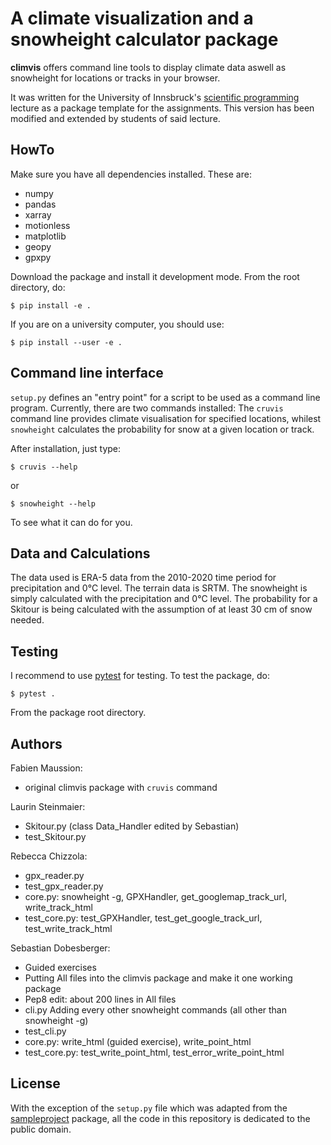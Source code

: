 # A climate visualization and a snowheight calculator package

**climvis** offers command line tools to display climate data aswell as snowheight for locations or tracks in your browser.

It was written for the University of Innsbruck's
[scientific programming](http://fabienmaussion.info/scientific_programming)
lecture as a package template for the assignments.
This version has been modified and extended by students of said lecture.

## HowTo

Make sure you have all dependencies installed. These are:
- numpy
- pandas
- xarray
- motionless
- matplotlib
- geopy
- gpxpy

Download the package and install it development mode. From the root directory,
do:

    $ pip install -e .

If you are on a university computer, you should use:

    $ pip install --user -e .

## Command line interface

``setup.py`` defines an "entry point" for a script to be used as a
command line program. Currently, there are two commands installed:
The ``cruvis`` command line provides climate visualisation for specified locations, 
whilest ``snowheight`` calculates the probability for snow at a given location or track.

After installation, just type:

    $ cruvis --help

or

    $ snowheight --help

To see what it can do for you.

## Data and Calculations

The data used is ERA-5 data from the 2010-2020 time period for precipitation and 0°C level. The terrain data is SRTM. The snowheight is simply calculated with the precipitation and 0°C level. The probability for a Skitour is being calculated with the assumption of at least 30 cm of snow needed.

## Testing

I recommend to use [pytest](https://docs.pytest.org) for testing. To test
the package, do:

    $ pytest .

From the package root directory.

## Authors

Fabien Maussion:
- original climvis package with ``cruvis`` command

Laurin Steinmaier:
- Skitour.py (class Data_Handler edited by Sebastian)
- test_Skitour.py

Rebecca Chizzola:
- gpx_reader.py
- test_gpx_reader.py
- core.py: snowheight -g, GPXHandler, get_googlemap_track_url, write_track_html
- test_core.py: test_GPXHandler, test_get_google_track_url, test_write_track_html

Sebastian Dobesberger:
- Guided exercises
- Putting All files into the climvis package and make it one working package
- Pep8 edit: about 200 lines in All files
- cli.py Adding every other snowheight commands (all other than snowheight -g)
- test_cli.py
- core.py: write_html (guided exercise), write_point_html
- test_core.py: test_write_point_html, test_error_write_point_html

## License

With the exception of the ``setup.py`` file which was adapted from the
[sampleproject](https://github.com/pypa/sampleproject) package, all the
code in this repository is dedicated to the public domain.
